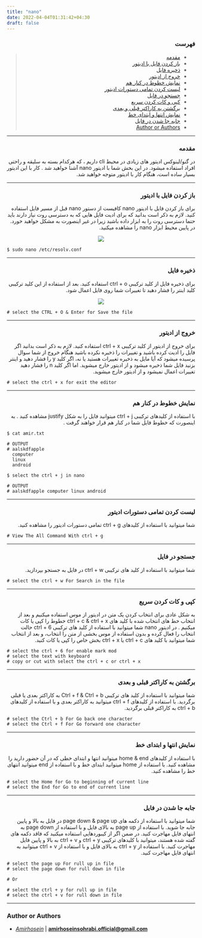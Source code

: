 ```yaml
---
title: "nano"
date: 2022-04-04T01:31:42+04:30
draft: false
---
```



<div dir='rtl'>

### فهرست

> - [مقدمه](#مقدمه)
> - [باز کردن فایل با ادیتور](#باز-کردن-فایل-با-ادیتور)
> - [ذخیره فایل](#ذخیره-فایل)
> - [خروج از ادیتور](#خروج-از-ادیتور)
> - [نمایش خطوط در کنار هم](#نمایش-خطوط-در-کنار-هم)
> - [لیست کردن تمامی دستورات ادیتور](#لیست-کردن-تمامی-دستورات-ادیتور)
> - [جستجو در فایل](#جستجو-در-فایل)
> - [کپی و کات کردن سریع](#کپی-و-کات-کردن-سریع)
> - [برگشتن به کاراکتر قبلی و بعدی](#برگشتن-به-کاراکتر-قبلی-و-بعدی)
> - [نمایش انتها و ابتدای خط](#نمایش-انتها-و-ابتدای-خط)
> - [جابه جا شدن در فایل](#جابه-جا-شدن-در-فایل)
> - [Author or Authors](#author-or-authors)
</div>

---
<div dir='rtl'>

### مقدمه
در گنو/لینوکس ادیتور های زیادی در محیط cli داریم ، که هرکدام بسته به سلیقه و راحتی افراد استفاده میشود. در این بخش شما با ادیتور nano آشنا خواهید شد . کار با این ادیتور بسیار ساده است، هنگام کار با ادیتور متوجه خواهید شد.
</div>


---
<div dir='rtl'>

### باز کردن فایل با ادیتور

برای باز کردن فایل با ادیتور nano کافیست از دستور nano قبل از مسیر فایل استفاده کنید. لازم به ذکر است بدانید که برای ادیت فایل هایی که به دسترسی روت نیاز دارند باید حتما دسترسی روت را به ابزار داده باشید زیرا در غیر اینصورت به مشکل خواهید خورد. در پایین محیط ابزار nano را مشاهده میکنید.
<p align = "center">
    <img src ="View.png">
</p>
</div>

    $ sudo nano /etc/resolv.conf


---
<div dir='rtl'>

### ذخیره فایل 
برای ذخیره فایل از کلید ترکیبی ctrl + o استفاده کنید. بعد از استفاده از این کلید ترکیبی کلید اینتر را فشار دهید تا تغییرات شما روی فایل اعمال شود.
<p align = "center">
    <img src ="save1.png">
</p>
</div>

    # select the CTRL + O & Enter for Save the file

---
<div dir='rtl'>

### خروج از ادیتور
برای خروج از ادیتور از کلید ترکیبی ctrl + x استفاده کنید. لازم به ذکر است بدانید اگر فایل را ادیت کرده باشید و تغییرات را ذخیره نکرده باشید هنگام خروج از شما سوال پرسیده میشود که آیا مایل به ذخیره تغییرات هستید یا نه، اگر کلید y را فشار دهید و اینتر بزنید فایل شما ذخیره میشود و از ادیتور خارج میشوید. اما اگر کلید n را فشار دهید تغییرات اعمال نمیشود و از ادیتور خارج میشوید.

</div>

    # select the ctrl + x for exit the editor
---
<div dir='rtl'>

### نمایش خطوط در کنار هم
با استفاده از کلیدهای ترکیبی ctrl + j میتوانید فایل را به شکل justify مشاهده کنید . به اینصورت که خطوط فایل شما در کنار هم قرار خواهند گرفت .

</div>

    $ cat amir.txt
    
    # OUTPUT
    # aalskdfapple
      computer
      linux
      android

    $ select the ctrl + j in nano
    
    # OUTPUT
    # aalskdfapple computer linux android
 
---
<div dir='rtl'>

### لیست کردن تمامی دستورات ادیتور
شما میتوانید با استفاده از کلیدهای ctrl + g تمامی دستورات ادیتور را مشاهده کنید.

</div>

    # View The All Command With ctrl + g
---
<div dir='rtl'>

### جستجو در فایل 
شما میتوانید با استفاده از کلید های ترکیبی ctrl + w در فایل به جستجو بپردازید.

</div>

    # select the ctrl + w For Search in the file
---
<div dir='rtl'>

### کپی و کات کردن سریع

به شکل عادی برای انتخاب کردن یک متن در ادیتور از موس استفاده میکنیم و بعد از انتخاب خط های انتخاب شده با کلید های ctrl + c & ctrl + x خطوط را کپی یا کات میکنیم . در ادیتور nano شما میتوانید با استفاده از کلید های ترکیبی ctrl + 6 حالت انتخاب را فعال کرده و بدون استفاده از موس بخشی از متن را انتخاب، و بعد از انتخاب شما میتوانید با کلید های ctrl + c یا ctrl + x بخش خاص را کپی یا کات کنید.
</div>

    # select the ctrl + 6 for enable mark mod
    # select the text with keyboard
    # copy or cut with select the ctrl + c or ctrl + x
---
<div dir='rtl'>

### برگشتن به کاراکتر قبلی و بعدی

شما میتوانید با استفاده از کلید های ترکیبی Ctrl + f & Ctrl + b به کاراکتر بعدی یا قبلی برگردید. با استفاده از کلیدهای ctrl + f میتوانید به کاراکتر بعدی و با استفاده از کلیدهای ctrl + b به کاراکتر قبلی برگردید.
</div>

    # select the Ctrl + b For Go back one character
    # select the Ctrl + f For Go forward one character
---
<div dir='rtl'>

### نمایش انتها و ابتدای خط

با استفاده از کلیدهای home & end میتوانید انتها و ابتدای خطی که در آن حضور دارید را مشاهده کنید. با استفاده از home میتوانید ابتدای خط و با استفاده از end میتوانید انتهای خط را مشاهده کنید.
</div>
    
    # select the Home for Go to beginning of current line
    # select the End for Go to end of current line
---
<div dir='rtl'>

### جابه جا شدن در فایل 
شما میتوانید با استفاده از دکمه های page down & page up در فایل به بالا و پایین جابه جا شوید. با استفاده از page up به بالای فایل و با استفاده از page down به انتهای فایل مهاجرت کنید. در ضمن اگر از کیبوردهایی استفاده میکنید که فاقد دکمه های گفته شده هستند، میتوانید با کلیدهای ترکیبی ctrl + y و ctrl + v به بالا و پایین فایل مهاجرت کنید. با استفاده از ctrl + y به بالای فایل و با استفاده از ctrl + v میتوانید به انتهای فایل مهاجرت کنید.

</div>

    # select the page up For rull up in file
    # select the page down for rull down in file

    # Or

    # select the ctrl + y for rull up in file
    # select the ctrl + v for rull down in file
---

### Author or Authors

- *[Amirhosein](https://github.com/amirhoseinsb)* | **<amirhoseinsohrabi.official@gmail.com>**
